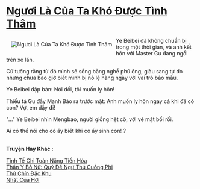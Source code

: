 <a href="https://truyenwiki.net/nguoi-la-cua-ta-kho-duoc-tinh-tham.35722/" title="Ngươi Là Của Ta Khó Được Tình Thâm"><h1>Ngươi Là Của Ta Khó Được Tình Thâm</h1></a><div style="display:table"><img align="right" style="float: left; padding: 10px;" src="https://truyenwiki.net/a/img/str/src/35722.jpg" alt="Ngươi Là Của Ta Khó Được Tình Thâm">Ye Beibei đã không chuẩn bị trong một thời gian, và anh kết hôn với Master Gu đang ngồi trên xe lăn.<p></p> Cứ tưởng rằng từ đó mình sẽ sống bằng nghề phú ông, giàu sang tự do nhưng chưa bao giờ biết mình bị nô lệ hàng ngày với vai trò bảo mẫu.<p></p> Ye Beibei đập bàn: Nói dối, tôi muốn ly hôn!<p></p> Thiếu tá Gu đẩy Mạnh Bảo ra trước mặt: Anh muốn ly hôn ngay cả khi đã có con? Vợ, em dậy đi!<p></p> "..." Ye Beibei nhìn Mengbao, người giống hệt cô, với vẻ mặt bối rối.<p></p> Ai có thể nói cho cô ấy biết khi cô ấy sinh con! ?</div><p><br><b>Truyện Hay Khác :</b></p><a href="https://truyenwiki.net/tinh-te-chi-toan-nang-tien-hoa.35149/" alt="Tinh Tế Chi Toàn Năng Tiến Hóa">Tinh Tế Chi Toàn Năng Tiến Hóa</a><br/><a href="https://github.com/nownovels/wikidich/tree/master/truyenhay/35805" alt="Thần Y Bỏ Nữ: Quỷ Đế Ngự Thú Cuồng Phi">Thần Y Bỏ Nữ: Quỷ Đế Ngự Thú Cuồng Phi</a><br/><a href="https://github.com/nownovels/wikidich/tree/master/truyenhay/35367" alt="Thứ Chín Đặc Khu">Thứ Chín Đặc Khu</a><br/><a href="https://github.com/nownovels/wikidich/tree/master/truyenhay/35359" alt="Nhặt Của Hời">Nhặt Của Hời</a><br/>